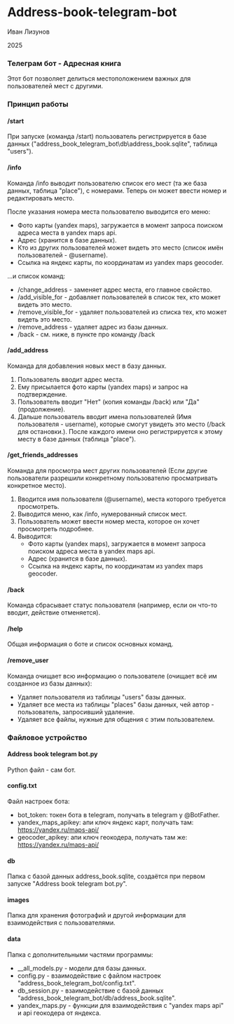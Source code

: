 # Address-book-telegram-bot
Иван Лизунов

2025
### Телеграм бот - Адресная книга
Этот бот позволяет делиться местоположением важных для пользователей мест с другими.
### Принцип работы
#### /start
При запуске (команда /start) пользователь регистрируется в базе данных 
("address_book_telegram_bot\db\address_book.sqlite", таблица "users").
#### /info
Команда /info выводит пользователю список его мест (та же база данных, таблица "place"), с номерами.
Теперь он может ввести номер и редактировать место.

После указания номера места пользователю выводится его меню:
* Фото карты (yandex maps), загружается в момент запроса поиском адреса места в yandex maps api.
* Адрес (хранится в базе данных).
* Кто из других пользователей может видеть это место (список имён пользователей - @username).
* Ссылка на яндекс карты, по координатам из yandex maps geocoder. 

...и список команд:
* /change_address - заменяет адрес места, его главное свойство.
* /add_visible_for - добавляет пользователей в список тех, кто может видеть это место.
* /remove_visible_for - удаляет пользователей из списка тех, кто может видеть это место.
* /remove_address - удаляет адрес из базы данных.
* /back - см. ниже, в пункте про команду /back
#### /add_address
Команда для добавления новых мест в базу данных.
1. Пользователь вводит адрес места.
2. Ему присылается фото карты (yandex maps) и запрос на подтверждение.
3. Пользователь вводит "Нет" (копия команды /back) или "Да" (продолжение).
4. Дальше пользователь вводит имена пользователей (Имя пользователя - username), которые смогут увидеть это место
(/back для остановки.). После каждого имени оно регистрируется к этому месту в базе данных (таблица "place").
#### /get_friends_addresses
Команда для просмотра мест других пользователей (Если другие пользователи разрешили конкретному пользователю 
просматривать конкретное место).
1. Вводится имя пользователя (@username), места которого требуется просмотреть.
2. Выводится меню, как /info, нумерованный список мест.
3. Пользователь может ввести номер места, которое он хочет просмотреть подробнее.
4. Выводится:
   * Фото карты (yandex maps), загружается в момент запроса поиском адреса места в yandex maps api.
   * Адрес (хранится в базе данных).
   * Ссылка на яндекс карты, по координатам из yandex maps geocoder. 
#### /back
Команда сбрасывает статус пользователя (например, если он что-то вводит, действие отменяется).
#### /help
Общая информация о боте и список основных команд.
#### /remove_user
Команда очищает всю информацию о пользователе (очищает всё им созданное из базы данных):
* Удаляет пользователя из таблицы "users" базы данных.
* Удаляет все места из таблицы "places" базы данных, чей автор - пользователь, запросивший удаление.
* Удаляет все файлы, нужные для общения с этим пользователем.
### Файловое устройство
#### Address book telegram bot.py
Python файл - сам бот.
#### config.txt
Файл настроек бота:
* bot_token: токен бота в telegram, получать в telegram у @BotFather.
* yandex_maps_apikey: апи ключ яндекс карт, получать там: https://yandex.ru/maps-api/
* geocoder_apikey: апи ключ геокодера, получать там же: https://yandex.ru/maps-api/
#### db
Папка с базой данных address_book.sqlite, создаётся при первом запуске "Address book telegram bot.py". 
#### images
Папка для хранения фотографий и другой информации для взаимодействия с пользователями.
#### data
Папка с дополнительными частями программы:
* __all_models.py - модели для базы данных.
* config.py - взаимодействие с файлом настроек "address_book_telegram_bot/config.txt".
* db_session.py - взаимодействие с базой данных "address_book_telegram_bot/db/address_book.sqlite".
* yandex_maps.py - функции для взаимодействия с "yandex maps api" и api геокодера от яндекса.
